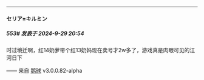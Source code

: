 ﻿
*****

####  セリア=キルミン  
##### 553#       发表于 2024-9-29 20:54

时过境迁啊，红14奶萝带个红13奶妈现在卖号才2w多了，游戏真是肉眼可见的江河日下

—— 来自 [鹅球](https://www.pgyer.com/xfPejhuq) v3.0.0.82-alpha

